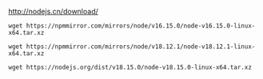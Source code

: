 http://nodejs.cn/download/

```
wget https://npmmirror.com/mirrors/node/v16.15.0/node-v16.15.0-linux-x64.tar.xz
```

```
wget https://npmmirror.com/mirrors/node/v18.12.1/node-v18.12.1-linux-x64.tar.xz
```

```
wget https://nodejs.org/dist/v18.15.0/node-v18.15.0-linux-x64.tar.xz
```

